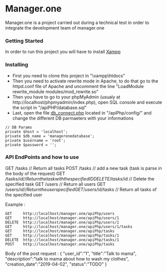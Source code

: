 # Manager.one

Manager.one is a project carried out during a technical test in order to integrate the development team of manager.one

### Getting Started

In order to run this project you will have to install [Xampp](https://www.apachefriends.org/fr/index.html)

### Installing

* First you need to clone this project in "\xampp\htdocs"
* Then you need to activate rewrite mode in Apache, to do that go to the httpd.conf file of Apache and uncomment the line "LoadModule rewrite_module modules/mod_rewrite.so"
* Then you have to go to your phpMyAdmin (usualy at http://localhost/phpmyadmin/index.php), open SQL console and execute the script in "/apiPHP/database.sql"
* Last, open the file [db_connect.php](https://github.com/LouisFontaine/manager.one/blob/master/apiPhp/database.sql) located in "/apiPhp/config/" and change the different DB parmaeters with your informations
```
// DB Params
private $host = 'localhost';
private $db_name = 'manageronedatabase';
private $username = 'root';
private $password = '';
```


### API EndPoints and how to use

GET 	/tasks			    // Return all tasks
POST 	/tasks 		        // add a new task (task is parse in the body of the request)
GET 	/tasks/$id		    // Return the task with the specified ID
DELETE 	/tasks/$id		    // Delete the specified task
GET 	/users			    // Return all users
GET 	/users/$id		    // Return the user specified
GET 	/users/$id/tasks	// Return all tasks of the specified user

Example :
```
GET     http://localhost/manager.one/apiPhp/users
GET     http://localhost/manager.one/apiPhp/users/1
DELETE  http://localhost/manager.one/apiPhp/users/1
GET     http://localhost/manager.one/apiPhp/users/1/tasks
GET     http://localhost/manager.one/apiPhp/tasks
GET     http://localhost/manager.one/apiPhp/tasks/1
DELETE  http://localhost/manager.one/apiPhp/tasks/1
POST    http://localhost/manager.one/apiPhp/tasks
```

Body of the post request :
{
    "user_id":"1",
    "title":"Talk to mama",
    "description":"talk to mama about how to wash my clothes",
    "creation_date":"2019-04-02",
    "status":"TODO"
}
